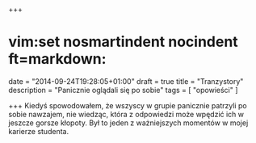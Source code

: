 +++
# vim:set nosmartindent nocindent ft=markdown:
date = "2014-09-24T19:28:05+01:00"
draft = true
title = "Tranzystory"
description = "Panicznie oglądali się po sobie"
tags = [ "opowieści" ]

+++
Kiedyś spowodowałem, że wszyscy w grupie panicznie patrzyli po sobie nawzajem,
nie wiedząc, która z odpowiedzi może wpędzić ich w jeszcze gorsze kłopoty.
Był to jeden z ważniejszych momentów w mojej karierze studenta.
<!--more-->
